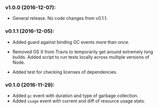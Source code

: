 ### v1.0.0 (2016-12-07):

* General release. No code changes from v0.1.1.

### v0.1.1 (2016-12-05):

* Added guard against binding GC events more than once.

* Removed OS X from Travis to temporarily get around extremely long builds.
  Added script to run tests locally across multiple versions of Node.

* Added test for checking licenses of dependencies.

### v0.1.0 (2016-11-29):

* Added `gc` event with duration and type of garbage collection.
* Added `usage` event with current and diff of resource usage stats.
